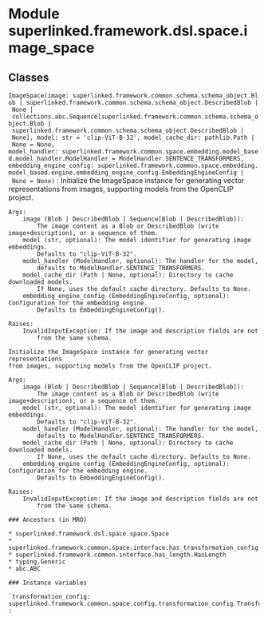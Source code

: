 Module superlinked.framework.dsl.space.image_space
==================================================

Classes
-------

`ImageSpace(image: superlinked.framework.common.schema.schema_object.Blob | superlinked.framework.common.schema.schema_object.DescribedBlob | None | collections.abc.Sequence[superlinked.framework.common.schema.schema_object.Blob | superlinked.framework.common.schema.schema_object.DescribedBlob | None], model: str = 'clip-ViT-B-32', model_cache_dir: pathlib.Path | None = None, model_handler: superlinked.framework.common.space.embedding.model_based.model_handler.ModelHandler = ModelHandler.SENTENCE_TRANSFORMERS, embedding_engine_config: superlinked.framework.common.space.embedding.model_based.engine.embedding_engine_config.EmbeddingEngineConfig | None = None)`
:   Initialize the ImageSpace instance for generating vector representations
    from images, supporting models from the OpenCLIP project.
    
    Args:
        image (Blob | DescribedBlob | Sequence[Blob | DescribedBlob]):
            The image content as a Blob or DescribedBlob (write image+description), or a sequence of them.
        model (str, optional): The model identifier for generating image embeddings.
            Defaults to "clip-ViT-B-32".
        model_handler (ModelHandler, optional): The handler for the model,
            defaults to ModelHandler.SENTENCE_TRANSFORMERS.
        model_cache_dir (Path | None, optional): Directory to cache downloaded models.
            If None, uses the default cache directory. Defaults to None.
        embedding_engine_config (EmbeddingEngineConfig, optional): Configuration for the embedding engine.
            Defaults to EmbeddingEngineConfig().
    
    Raises:
        InvalidInputException: If the image and description fields are not
            from the same schema.
    
    Initialize the ImageSpace instance for generating vector representations
    from images, supporting models from the OpenCLIP project.
    
    Args:
        image (Blob | DescribedBlob | Sequence[Blob | DescribedBlob]):
            The image content as a Blob or DescribedBlob (write image+description), or a sequence of them.
        model (str, optional): The model identifier for generating image embeddings.
            Defaults to "clip-ViT-B-32".
        model_handler (ModelHandler, optional): The handler for the model,
            defaults to ModelHandler.SENTENCE_TRANSFORMERS.
        model_cache_dir (Path | None, optional): Directory to cache downloaded models.
            If None, uses the default cache directory. Defaults to None.
        embedding_engine_config (EmbeddingEngineConfig, optional): Configuration for the embedding engine.
            Defaults to EmbeddingEngineConfig().
    
    Raises:
        InvalidInputException: If the image and description fields are not
            from the same schema.

    ### Ancestors (in MRO)

    * superlinked.framework.dsl.space.space.Space
    * superlinked.framework.common.space.interface.has_transformation_config.HasTransformationConfig
    * superlinked.framework.common.interface.has_length.HasLength
    * typing.Generic
    * abc.ABC

    ### Instance variables

    `transformation_config: superlinked.framework.common.space.config.transformation_config.TransformationConfig[superlinked.framework.common.data_types.Vector, superlinked.framework.common.schema.image_data.ImageData]`
    :